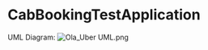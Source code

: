 # CabBookingTestApplication
UML Diagram:
![Ola_Uber UML.png](..%2F..%2F..%2F..%2F..%2FUsers%2Fvaibh%2FDownloads%2FOla_Uber%20UML.png)